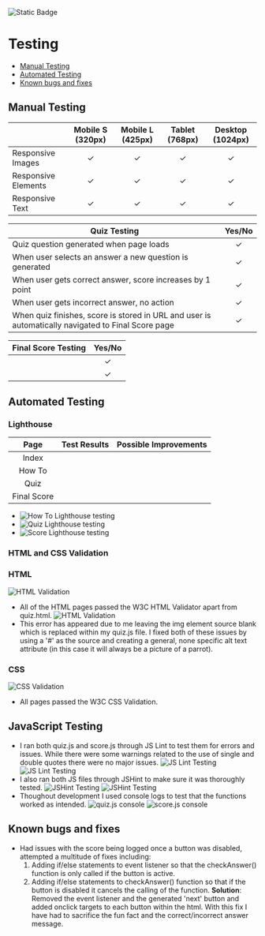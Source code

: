![Static Badge](https://img.shields.io/badge/Return_to_README-blue?style=flat-plastic&link=https%3A%2F%2Fgithub.com%2Flrchnnng%2Fparrot-quiz%2Fblob%2Fmain%2FREADME.md)

# Testing <!-- omit in toc -->
- [Manual Testing](#manual-testing)
- [Automated Testing](#automated-testing)
- [Known bugs and fixes](#known-bugs-and-fixes)

## Manual Testing
| | Mobile S (320px)| Mobile L (425px)| Tablet (768px) | Desktop (1024px)|
|---|:---:|:---:|:---:|:---:|
|Responsive Images|✓|✓|✓|✓|
|Responsive Elements|✓|✓|✓|✓|
|Responsive Text|✓|✓|✓|✓|

|Quiz Testing|Yes/No|
|---|:---:|
|Quiz question generated when page loads|✓|
|When user selects an answer a new question is generated|✓|
|When user gets correct answer, score increases by 1 point|✓|
|When user gets incorrect answer, no action|✓|
|When quiz finishes, score is stored in URL and user is automatically navigated to Final Score page|✓|

|Final Score Testing|Yes/No|
|---|:---:|
||✓|
||✓|

## Automated Testing

 ### Lighthouse <!-- omit in toc -->

| Page | Test Results | Possible Improvements |
|:---:|---|---|
|Index|||
|How To|||
|Quiz|||
|Final Score|||

- ![How To Lighthouse testing](assets/images/readme-img/how-to-lighthouse.png)
- ![Quiz Lighthouse testing]()
- ![Score Lighthouse testing](assets/images/readme-img/score-lighthouse.png)

### HTML and CSS Validation <!-- omit in toc -->
### HTML <!-- omit in toc -->
![HTML Validation](assets/images/readme-img/html-validation.png)
- All of the HTML pages passed the W3C HTML Validator apart from quiz.html.
![HTML Validation](assets/images/readme-img/html-error.png)
- This error has appeared due to me leaving the img element source blank which is replaced within my quiz.js file. I fixed both of these issues by using a '#' as the source and creating a general, none specific alt text attribute (in this case it will always be a picture of a parrot). 
### CSS <!-- omit in toc -->
![CSS Validation](assets/images/readme-img/html-validation.png)
- All pages passed the W3C CSS Validation.
    
## JavaScript Testing <!-- omit in toc -->
* I ran both quiz.js and score.js through JS Lint to test them for errors and issues. While there were some warnings related to the use of single and double quotes there were no major issues.
 ![JS Lint Testing](assets/images/readme-img/jslint.png)
 ![JS Lint Testing](assets/images/readme-img/jslint-warnings.png)
* I also ran both JS files through JSHint to make sure it was thoroughly tested.
 ![JSHint Testing](assets/images/readme-img/jshint-quiz.png)
 ![JSHint Testing](assets/images/readme-img/jshint-score.png)
* Thoughout development I used console logs to test that the functions worked as intended.
 ![quiz.js console](assets/images/readme-img/quiz-console.png)
 ![score.js console](assets/images/readme-img/score-console.png)

 ## Known bugs and fixes 
  * Had issues with the score being logged once a button was disabled, attempted a multitude of fixes including:
    1. Adding if/else statements to event listener so that the checkAnswer() function is only called if the button is active.
    2. Adding if/else statements to checkAnswer() function so that if the button is disabled it cancels the calling of the function.
    **Solution**: Removed the event listener and the generated 'next' button and added onclick targets to each button within the html. With this fix I have had to sacrifice the fun fact and the correct/incorrect answer message.

